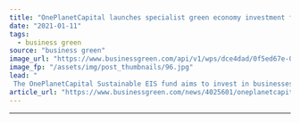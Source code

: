 ```yaml
---
title: "OnePlanetCapital launches specialist green economy investment fund"
date: "2021-01-11"
tags: 
  - business green
source: "business green"
image_url: "https://www.businessgreen.com/api/v1/wps/dce4dad/0f5ed67e-0c37-4beb-aaea-03edf27f477e/3/climate-change-generic-2020-185x114.jpg"
image_fp: "/assets/img/post_thumbnails/96.jpg"
lead: "
 The OnePlanetCapital Sustainable EIS fund aims to invest in businesses tackling climate change ..."
article_url: "https://www.businessgreen.com/news/4025601/oneplanetcapital-launches-specialist-green-economy-investment-fund"
---
```


---
